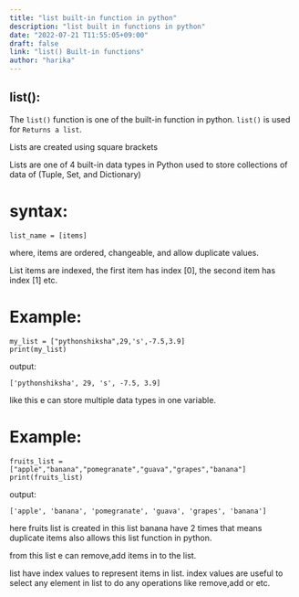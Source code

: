 ```yaml
---
title: "list built-in function in python"
description: "list built in functions in python"
date: "2022-07-21 T11:55:05+09:00"
draft: false
link: "list() Built-in functions"
author: "harika"
---
```


## list():
The `list()` function is one of the built-in function in python.
`list()` is used for `Returns a list`.

Lists are created using square brackets

Lists are one of 4 built-in data types in Python used to store collections of data of (Tuple, Set, and Dictionary)

# syntax:
```
list_name = [items]
```
where, items are ordered, changeable, and allow duplicate values.

List items are indexed, the first item has index [0], the second item has index [1] etc.

# Example:
```
my_list = ["pythonshiksha",29,'s',-7.5,3.9]
print(my_list)
```
output:
```
['pythonshiksha', 29, 's', -7.5, 3.9]
```
like this e can store multiple data types in one variable.

# Example:
```
fruits_list = ["apple","banana","pomegranate","guava","grapes","banana"]
print(fruits_list)
```
output:
```
['apple', 'banana', 'pomegranate', 'guava', 'grapes', 'banana']
```
here fruits list is created in this list banana have 2 times that means duplicate items also allows this list function in python.

from this list e can remove,add items in to the list.

list have index values to represent items in list.
index values are useful to select any element in list to do any operations like remove,add or etc.



